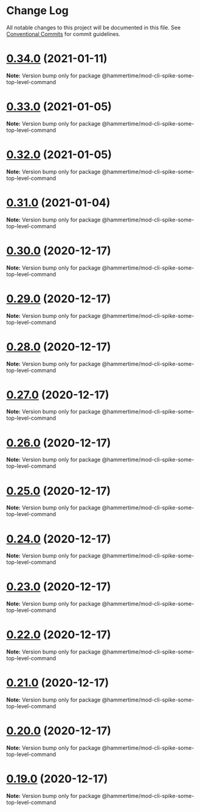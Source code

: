 # Change Log

All notable changes to this project will be documented in this file.
See [Conventional Commits](https://conventionalcommits.org) for commit guidelines.

# [0.34.0](https://github.com/snyk/mod-cli-spike/compare/v0.33.0...v0.34.0) (2021-01-11)

**Note:** Version bump only for package @hammertime/mod-cli-spike-some-top-level-command





# [0.33.0](https://github.com/snyk/mod-cli-spike/compare/v0.32.0...v0.33.0) (2021-01-05)

**Note:** Version bump only for package @hammertime/mod-cli-spike-some-top-level-command





# [0.32.0](https://github.com/snyk/mod-cli-spike/compare/v0.31.0...v0.32.0) (2021-01-05)

**Note:** Version bump only for package @hammertime/mod-cli-spike-some-top-level-command





# [0.31.0](https://github.com/snyk/mod-cli-spike/compare/v0.30.0...v0.31.0) (2021-01-04)

**Note:** Version bump only for package @hammertime/mod-cli-spike-some-top-level-command





# [0.30.0](https://github.com/snyk/mod-cli-spike/compare/v0.29.0...v0.30.0) (2020-12-17)

**Note:** Version bump only for package @hammertime/mod-cli-spike-some-top-level-command





# [0.29.0](https://github.com/snyk/mod-cli-spike/compare/v0.28.0...v0.29.0) (2020-12-17)

**Note:** Version bump only for package @hammertime/mod-cli-spike-some-top-level-command





# [0.28.0](https://github.com/snyk/mod-cli-spike/compare/v0.27.0...v0.28.0) (2020-12-17)

**Note:** Version bump only for package @hammertime/mod-cli-spike-some-top-level-command





# [0.27.0](https://github.com/snyk/mod-cli-spike/compare/v0.26.0...v0.27.0) (2020-12-17)

**Note:** Version bump only for package @hammertime/mod-cli-spike-some-top-level-command





# [0.26.0](https://github.com/snyk/mod-cli-spike/compare/v0.25.0...v0.26.0) (2020-12-17)

**Note:** Version bump only for package @hammertime/mod-cli-spike-some-top-level-command





# [0.25.0](https://github.com/snyk/mod-cli-spike/compare/v0.24.0...v0.25.0) (2020-12-17)

**Note:** Version bump only for package @hammertime/mod-cli-spike-some-top-level-command





# [0.24.0](https://github.com/snyk/mod-cli-spike/compare/v0.23.0...v0.24.0) (2020-12-17)

**Note:** Version bump only for package @hammertime/mod-cli-spike-some-top-level-command





# [0.23.0](https://github.com/snyk/mod-cli-spike/compare/v0.22.0...v0.23.0) (2020-12-17)

**Note:** Version bump only for package @hammertime/mod-cli-spike-some-top-level-command





# [0.22.0](https://github.com/snyk/mod-cli-spike/compare/v0.21.0...v0.22.0) (2020-12-17)

**Note:** Version bump only for package @hammertime/mod-cli-spike-some-top-level-command





# [0.21.0](https://github.com/snyk/mod-cli-spike/compare/v0.20.0...v0.21.0) (2020-12-17)

**Note:** Version bump only for package @hammertime/mod-cli-spike-some-top-level-command





# [0.20.0](https://github.com/snyk/mod-cli-spike/compare/v0.19.0...v0.20.0) (2020-12-17)

**Note:** Version bump only for package @hammertime/mod-cli-spike-some-top-level-command





# [0.19.0](https://github.com/snyk/mod-cli-spike/compare/v0.18.0...v0.19.0) (2020-12-17)

**Note:** Version bump only for package @hammertime/mod-cli-spike-some-top-level-command
